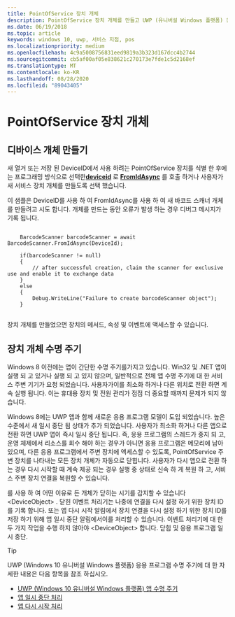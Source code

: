 ```yaml
---
title: PointOfService 장치 개체
description: PointOfService 장치 개체를 만들고 UWP (유니버설 Windows 플랫폼) 응용 프로그램 모델에서 장치 개체 수명 주기에 대해 알아보는 방법에 대해 알아봅니다.
ms.date: 06/19/2018
ms.topic: article
keywords: windows 10, uwp, 서비스 지점, pos
ms.localizationpriority: medium
ms.openlocfilehash: 4c9a5008756831eed9819a3b323d167dcc4b2744
ms.sourcegitcommit: cb5af00af05e838621c270173e7fde1c5d2168ef
ms.translationtype: MT
ms.contentlocale: ko-KR
ms.lasthandoff: 08/28/2020
ms.locfileid: "89043405"
---
```

# <a name="pointofservice-device-objects"></a>PointOfService 장치 개체

## <a name="creating-a-device-object"></a>디바이스 개체 만들기

새 열거 또는 저장 된 DeviceID에서 사용 하려는 PointOfService 장치를 식별 한 후에는 프로그래밍 방식으로 선택한[**deviceid**](https://docs.microsoft.com/uwp/api/windows.devices.enumeration.deviceinformation.id) 로 [**FromIdAsync**](https://docs.microsoft.com/uwp/api/windows.devices.pointofservice.barcodescanner.fromidasync) 를 호출 하거나 사용자가 새 서비스 장치 개체를 만들도록 선택 했습니다.

이 샘플은 DeviceID를 사용 하 여 FromIdAsync를 사용 하 여 새 바코드 스캐너 개체를 만들려고 시도 합니다. 개체를 만드는 동안 오류가 발생 하는 경우 디버그 메시지가 기록 됩니다.

```Csharp

    BarcodeScanner barcodeScanner = await BarcodeScanner.FromIdAsync(DeviceId);

    if(barcodeScanner != null)
    {
        // after successful creation, claim the scanner for exclusive use and enable it to exchange data
    }
    else
    {
        Debug.WriteLine("Failure to create barcodeScanner object");
    }
    
```

장치 개체를 만들었으면 장치의 메서드, 속성 및 이벤트에 액세스할 수 있습니다.  

## <a name="device-object-lifecycle"></a>장치 개체 수명 주기

Windows 8 이전에는 앱이 간단한 수명 주기를가지고 있습니다. Win32 및 .NET 앱이 실행 되 고 있거나 실행 되 고 있지 않으며, 일반적으로 전체 앱 수명 주기에 대 한 서비스 주변 기기가 요청 되었습니다. 사용자가이를 최소화 하거나 다른 위치로 전환 하면 계속 실행 됩니다. 이는 휴대용 장치 및 전원 관리가 점점 더 중요할 때까지 문제가 되지 않습니다.

Windows 8에는 UWP 앱과 함께 새로운 응용 프로그램 모델이 도입 되었습니다. 높은 수준에서 새 일시 중단 됨 상태가 추가 되었습니다. 사용자가 최소화 하거나 다른 앱으로 전환 하면 UWP 앱이 즉시 일시 중단 됩니다. 즉, 응용 프로그램의 스레드가 중지 되 고, 운영 체제에서 리소스를 회수 해야 하는 경우가 아니면 응용 프로그램은 메모리에 남아 있으며, 다른 응용 프로그램에서 주변 장치에 액세스할 수 있도록, PointOfService 주변 장치를 나타내는 모든 장치 개체가 자동으로 닫힙니다. 사용자가 다시 앱으로 전환 하는 경우 다시 시작할 때 계속 제공 되는 경우 실행 중 상태로 신속 하 게 복원 하 고, 서비스 주변 장치 연결을 복원할 수 있습니다.

를 사용 하 여 어떤 이유로 든 개체가 닫히는 시기를 감지할 수 있습니다 \<DeviceObject\> . 닫힌 이벤트 처리기는 나중에 연결을 다시 설정 하기 위한 장치 ID를 기록 합니다.   또는 앱 다시 시작 알림에서 장치 연결을 다시 설정 하기 위한 장치 ID를 저장 하기 위해 앱 일시 중단 알림에서이를 처리할 수 있습니다.  이벤트 처리기에 대 한 두 가지 작업을 수행 하지 않아야 \<DeviceObject\> 합니다. 닫힘 및 응용 프로그램 일시 중단.

> [!TIP]
> UWP (Windows 10 유니버설 Windows 플랫폼) 응용 프로그램 수명 주기에 대 한 자세한 내용은 다음 항목을 참조 하십시오.
> - [UWP (Windows 10 유니버설 Windows 플랫폼) 앱 수명 주기](../launch-resume/app-lifecycle.md)
> - [앱 일시 중단 처리](../launch-resume/suspend-an-app.md)
> - [앱 다시 시작 처리](../launch-resume/resume-an-app.md)
